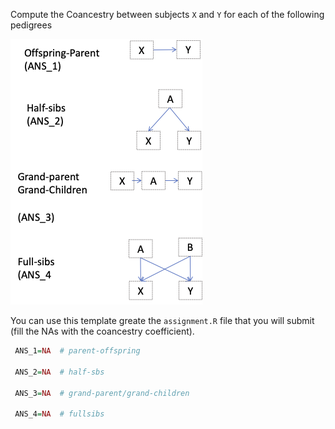 

Compute the Coancestry between subjects `X` and `Y` for each of the following pedigrees

![http://url/to/img.png](https://github.com/gdlc/STAT_GEN/blob/main/INCLASS/PEDIGREES.png)


You can use this template greate the `assignment.R` file that you will submit (fill the NAs with the coancestry coefficient).


```r
 ANS_1=NA  # parent-offspring
 
 ANS_2=NA  # half-sbs

 ANS_3=NA  # grand-parent/grand-children

 ANS_4=NA  # fullsibs

```
